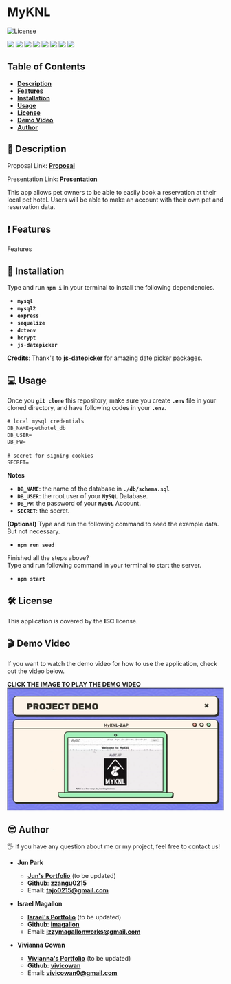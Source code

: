 # MyKNL

[![License](https://img.shields.io/badge/License-ISC-blue.svg)](https://opensource.org/licenses/IPL-1.0)

<p>
    <img src="https://img.shields.io/badge/Javascript-yellow" />
    <img src="https://img.shields.io/badge/mySQL-blue"  />
    <img src="https://img.shields.io/badge/Heroku-purple" />
    <img src="https://img.shields.io/badge/-node.js-green" />
    <img src="https://img.shields.io/badge/-json-orange" />
    <img src="https://img.shields.io/badge/-express-red" />
    <img src="https://img.shields.io/badge/-sequelize-brown" />
    <img src="https://img.shields.io/badge/-jsDatepicker-brown" />
</p>

## Table of Contents

- [**Description**](#-description)
- [**Features**](#-features)
- [**Installation**](#-installation)
- [**Usage**](#-usage)
- [**License**](#-license)
- [**Demo Video**](#-demo-video)
- [**Author**](#-author)

## 📑 Description

Proposal Link: [**Proposal**](https://docs.google.com/document/d/1oeiXWUtq-m31DlMHyNK1g9FK8J4q763C3GixPM8mxKc/edit?usp=sharing)

Presentation Link: [**Presentation**](https://docs.google.com/presentation/d/1rhb8wCvNMTrJTPZZ1ylaKObvnb1pCD_-xRjfb8RJT7E/edit?usp=sharing)

This app allows pet owners to be able to easily book a reservation at their local pet hotel. Users will be able to make an account with their own pet and reservation data.

## ❗ Features

Features

## 💾 Installation

Type and run **`npm i`** in your terminal to install the following dependencies.

- **`mysql`**
- **`mysql2`**
- **`express`**
- **`sequelize`**
- **`dotenv`**
- **`bcrypt`**
- **`js-datepicker`**

**Credits**: Thank's to [**js-datepicker**](https://www.npmjs.com/package/js-datepicker) for amazing date picker packages.

## 💻 Usage

Once you **`git clone`** this repository, make sure you create **`.env`** file in your cloned directory, and have following codes in your **`.env`**.

```
# local mysql credentials
DB_NAME=pethotel_db
DB_USER=
DB_PW=

# secret for signing cookies
SECRET=
```

**Notes**

- **`DB_NAME`**: the name of the database in **`./db/schema.sql`**
- **`DB_USER`**: the root user of your **`MySQL`** Database.
- **`DB_PW`**: the password of your **`MySQL`** Account.
- **`SECRET`**: the secret.

**(Optional)**
Type and run the following command to seed the example data. But not necessary.

- **`npm run seed`**

Finished all the steps above?  
Type and run following command in your terminal to start the server.

- **`npm start`**

## 🛠 License

This application is covered by the **ISC** license.

## 🎬 Demo Video

If you want to watch the demo video for how to use the application, check out the video below.

**CLICK THE IMAGE TO PLAY THE DEMO VIDEO**  
[![Image Caption](public/images/demo-thumbnail.PNG)](https://youtu.be/UE-s-nBnt44)

## 😎 Author

🖐 If you have any question about me or my project, feel free to contact us!

- **Jun Park**

  - [**Jun's Portfolio**](https://zzangu0215.github.io/portfolio/) (to be updated)
  - **Github**: [**zzangu0215**](https://github.com/zzangu0215)
  - Email: **tajo0215@gmail.com**

- **Israel Magallon**

  - [**Israel's Portfolio**](https://imagallon.github.io/portfolio1.1/) (to be updated)
  - **Github**: [**imagallon**](https://github.com/imagallon)
  - Email: **izzymagallonworks@gmail.com**

- **Vivianna Cowan**

  - [**Vivianna's Portfolio**](https://vivicowan.github.io/updated-portfolio/) (to be updated)
  - **Github**: [**vivicowan**](https://github.com/vivicowan)
  - Email: **vivicowan0@gmail.com**
